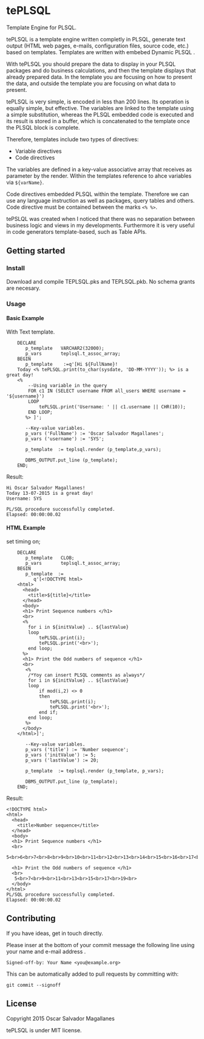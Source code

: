 # tePLSQL
Template Engine for PLSQL.

tePLSQL is a template engine written completly in PLSQL, generate text output (HTML web pages, e-mails, configuration files, source code, etc.) based on templates. Templates are written with embebed Dynamic PLSQL . 

With tePLSQL you should prepare the data to display in your PLSQL packages and do business calculations, and then the template displays that already prepared data. In the template you are focusing on how to present the data, and outside the template you are focusing on what data to present.

tePLSQL is very simple, is encoded in less than 200 lines. Its operation is equally simple, but effective. The variables are linked to the template using a simple substitution, whereas the PLSQL embedded code is executed and its result is stored in a buffer, which is concatenated to the template once the PLSQL block is complete.

Therefore, templates include two types of directives:
- Variable directives
- Code directives

The variables are defined in a key-value associative array that receives as parameter by the render. Within the templates reference to ahce variables via `${varName}`.

Code directives embedded PLSQL within the template. Therefore we can use any language instruction as well as packages, query tables and others. Code directive must be contained between the marks `<% %>`.

tePSLQL was created when I noticed that there was no separation between business logic and views in my developments. Furthermore it is very useful in code generators template-based, such as Table APIs.

## Getting started

### Install
Download and compile TEPLSQL.pks and TEPLSQL.pkb. No schema grants are necesary.

### Usage

#### Basic Example
With Text template.
```plsql
    DECLARE
       p_template   VARCHAR2(32000);
       p_vars       teplsql.t_assoc_array;
    BEGIN
       p_template    :=q'[Hi ${FullName}!
    Today <% tePLSQL.print(to_char(sysdate, 'DD-MM-YYYY')); %> is a great day!
    <% 
        --Using variable in the query 
        FOR c1 IN (SELECT username FROM all_users WHERE username = '${username}')
        LOOP
            tePLSQL.print('Username: ' || c1.username || CHR(10));
        END LOOP;
       %> ]';

       --Key-value variables. 
       p_vars ('FullName') := 'Oscar Salvador Magallanes';   
       p_vars ('username') := 'SYS';

       p_template  := teplsql.render (p_template,p_vars);

       DBMS_OUTPUT.put_line (p_template);
    END;
```

Result: 

    Hi Oscar Salvador Magallanes!
    Today 13-07-2015 is a great day!
    Username: SYS

    PL/SQL procedure successfully completed.
    Elapsed: 00:00:00.02


#### HTML Example
set timing on;
```plsql
    DECLARE
       p_template   CLOB;
       p_vars       teplsql.t_assoc_array;
    BEGIN
       p_template  :=
          q'[<!DOCTYPE html>
    <html>
      <head>
        <title>${title}</title>
      </head>
      <body>
      <h1> Print Sequence numbers </h1>
      <br>
      <%
        for i in ${initValue} .. ${lastValue}
        loop
            tePLSQL.print(i);
            tePLSQL.print('<br>');        
        end loop;    
      %>    
      <h1> Print the Odd numbers of sequence </h1>
      <br>    
       <% 
        /*Yoy can insert PLSQL comments as always*/ 
        for i in ${initValue} .. ${lastValue}
        loop
            if mod(i,2) <> 0 
            then
                tePLSQL.print(i);
                tePLSQL.print('<br>');
            end if;        
        end loop;
       %>
      </body>
    </html>]';

       --Key-value variables.
       p_vars ('title') := 'Number sequence';
       p_vars ('initValue') := 5;
       p_vars ('lastValue') := 20;

       p_template  := teplsql.render (p_template, p_vars);

       DBMS_OUTPUT.put_line (p_template);
    END;
```

Result: 

    <!DOCTYPE html>
    <html>
      <head>
        <title>Number sequence</title>
      </head>
      <body>
      <h1> Print Sequence numbers </h1>
      <br>
      5<br>6<br>7<br>8<br>9<br>10<br>11<br>12<br>13<br>14<br>15<br>16<br>17<br>18<br>19<br>20<br>
        
      <h1> Print the Odd numbers of sequence </h1>
      <br>    
       5<br>7<br>9<br>11<br>13<br>15<br>17<br>19<br>
      </body>
    </html>
    PL/SQL procedure successfully completed.
    Elapsed: 00:00:00.02


## Contributing

If you have ideas, get in touch directly.

Please inser at the bottom of your commit message the following line using your name and e-mail address .

    Signed-off-by: Your Name <you@example.org>

This can be automatically added to pull requests by committing with:

    git commit --signoff

## License
Copyright 2015 Oscar Salvador Magallanes 

tePLSQL is under MIT license. 
